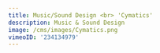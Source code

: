 ```yaml
---
title: Music/Sound Design <br> 'Cymatics'
description: Music & Sound Design
image: /cms/images/Cymatics.png
vimeoID: '234134979'
---
```



